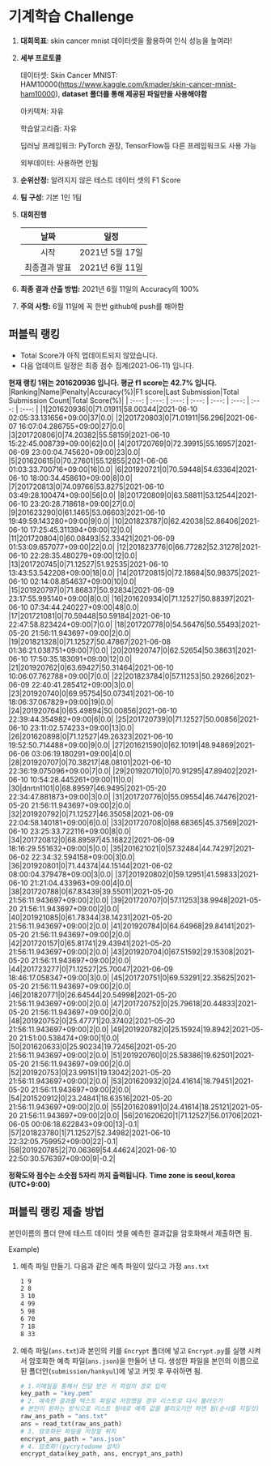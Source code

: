 # **기계학습 Challenge**
1. **대회목표**: skin cancer mnist 데이터셋을 활용하여 인식 성능을 높여라!

2. **세부 프로토콜**

   데이터셋: Skin Cancer MNIST: HAM10000(https://www.kaggle.com/kmader/skin-cancer-mnist-ham10000), 
           **dataset 폴더를 통해 제공된 파일만을 사용해야함**

   아키텍쳐: 자유

   학습알고리즘: 자유

   딥러닝 프레임워크: PyTorch 권장, TensorFlow등 다른 프레임워크도 사용 가능

   외부데이터: 사용하면 안됨

3. **순위산정:** 알려지지 않은 테스트 데이터 셋의 F1 Score

4. **팀 구성**: 기본 1인 1팀

5. **대회진행**

   |     날짜      |      일정       |
   | :-----------: | :-------------: |
   |     시작      | 2021년 5월 17일 |
   | 최종결과 발표 | 2021년 6월 11일  |

6. **최종 결과 산출 방법:** 2021년 6월 11일의 Accuracy의 100%

7. **주의 사항:** 6월 11일에 꼭 한번 github에 push를 해야함


## 퍼블릭 랭킹

  
- Total Score가 아직 업데이트되지 않았습니다. 
 - 다음 업데이트 일정은 최종 점수 집계(2021-06-11) 입니다.
  
**현재 랭킹 1위는 201620936 입니다. 평균 f1 score는 42.7% 입니다.**
|Ranking|Name|Penalty|Accuracy(%)|F1 score|Last Submission|Total Submission Count|Total Score(%)|
| :---: | :---: | :---: | :---: | :---: | :---: | :---: | :---: |
|1|201620936|0|71.01911|58.00344|2021-06-10 02:05:33.131656+09:00|37|0.0|
|2|201720803|0|71.01911|56.296|2021-06-07 16:07:04.286755+09:00|27|0.0|
|3|201720806|0|74.20382|55.58159|2021-06-10 15:22:45.008739+09:00|62|0.0|
|4|201720769|0|72.39915|55.16957|2021-06-09 23:00:04.745620+09:00|23|0.0|
|5|201620615|0|70.27601|55.12855|2021-06-06 01:03:33.700716+09:00|16|0.0|
|6|201920721|0|70.59448|54.63364|2021-06-10 18:00:34.458610+09:00|8|0.0|
|7|201720813|0|74.09766|53.8275|2021-06-10 03:49:28.100474+09:00|56|0.0|
|8|201720809|0|63.58811|53.12544|2021-06-10 23:20:28.718618+09:00|27|0.0|
|9|201623290|0|61.1465|53.06603|2021-06-10 19:49:59.143280+09:00|9|0.0|
|10|201823787|0|62.42038|52.86406|2021-06-10 17:25:45.311394+09:00|12|0.0|
|11|201720804|0|60.08493|52.33421|2021-06-09 01:53:09.657077+09:00|22|0.0|
|12|201823776|0|66.77282|52.31278|2021-06-10 22:28:35.480279+09:00|12|0.0|
|13|201720745|0|71.12527|51.92535|2021-06-10 13:43:53.542208+09:00|18|0.0|
|14|201720815|0|72.18684|50.98375|2021-06-10 02:14:08.854637+09:00|10|0.0|
|15|201920797|0|71.86837|50.92834|2021-06-09 23:17:55.995140+09:00|8|0.0|
|16|201620934|0|71.12527|50.88397|2021-06-10 07:34:44.240227+09:00|48|0.0|
|17|201721081|0|70.59448|50.59184|2021-06-10 22:47:58.823424+09:00|7|0.0|
|18|201720778|0|54.56476|50.55493|2021-05-20 21:56:11.943697+09:00|2|0.0|
|19|201821328|0|71.12527|50.47867|2021-06-08 01:36:21.038751+09:00|7|0.0|
|20|201920747|0|62.52654|50.38631|2021-06-10 17:50:35.183091+09:00|12|0.0|
|21|201920762|0|63.69427|50.31464|2021-06-10 10:06:07.762788+09:00|7|0.0|
|22|201823784|0|57.11253|50.29266|2021-06-09 22:40:41.285412+09:00|3|0.0|
|23|201920740|0|69.95754|50.07341|2021-06-10 18:06:37.067829+09:00|19|0.0|
|24|201920764|0|65.49894|50.00856|2021-06-10 22:39:44.354982+09:00|6|0.0|
|25|201720739|0|71.12527|50.00856|2021-06-10 23:11:02.574233+09:00|13|0.0|
|26|201620898|0|71.12527|49.26323|2021-06-10 19:52:50.714488+09:00|9|0.0|
|27|201621590|0|62.10191|48.94869|2021-06-06 03:06:19.180291+09:00|4|0.0|
|28|201920707|0|70.38217|48.08101|2021-06-10 22:36:19.075096+09:00|7|0.0|
|29|201920710|0|70.91295|47.89402|2021-06-10 10:54:28.445261+09:00|11|0.0|
|30|dnrtn1101|0|68.89597|46.9495|2021-05-20 22:34:47.881873+09:00|3|0.0|
|31|201720776|0|55.09554|46.74476|2021-05-20 21:56:11.943697+09:00|2|0.0|
|32|201920792|0|71.12527|46.35058|2021-06-09 22:04:58.140181+09:00|6|0.0|
|33|201720708|0|68.68365|45.37569|2021-06-10 23:25:33.722116+09:00|8|0.0|
|34|201720812|0|68.89597|45.16822|2021-06-09 18:16:29.551632+09:00|5|0.0|
|35|201621021|0|57.32484|44.74297|2021-06-02 22:34:32.594158+09:00|3|0.0|
|36|201920801|0|71.44374|44.15144|2021-06-02 08:00:04.379478+09:00|3|0.0|
|37|201920802|0|59.12951|41.59833|2021-06-10 21:21:04.433963+09:00|4|0.0|
|38|201720788|0|67.83439|39.55011|2021-05-20 21:56:11.943697+09:00|2|0.0|
|39|201720707|0|57.11253|38.9948|2021-05-20 21:56:11.943697+09:00|2|0.0|
|40|201921085|0|61.78344|38.14231|2021-05-20 21:56:11.943697+09:00|2|0.0|
|41|201920784|0|64.64968|29.84141|2021-05-20 21:56:11.943697+09:00|2|0.0|
|42|201720157|0|65.81741|29.43941|2021-05-20 21:56:11.943697+09:00|2|0.0|
|43|201920704|0|67.51592|29.15308|2021-05-20 21:56:11.943697+09:00|2|0.0|
|44|201723277|0|71.12527|25.70047|2021-06-09 18:46:17.058347+09:00|3|0.0|
|45|201720751|0|69.53291|22.35625|2021-05-20 21:56:11.943697+09:00|2|0.0|
|46|201820771|0|26.64544|20.54998|2021-05-20 21:56:11.943697+09:00|2|0.0|
|47|201720752|0|25.79618|20.44833|2021-05-20 21:56:11.943697+09:00|2|0.0|
|48|201920752|0|25.47771|20.37402|2021-05-20 21:56:11.943697+09:00|2|0.0|
|49|201920782|0|25.15924|19.8942|2021-05-20 21:51:00.538474+09:00|1|0.0|
|50|201620633|0|25.90234|19.72456|2021-05-20 21:56:11.943697+09:00|2|0.0|
|51|201920760|0|25.58386|19.62501|2021-05-20 21:56:11.943697+09:00|2|0.0|
|52|201920753|0|23.99151|19.13042|2021-05-20 21:56:11.943697+09:00|2|0.0|
|53|201620932|0|24.41614|18.79451|2021-05-20 21:56:11.943697+09:00|2|0.0|
|54|201520912|0|23.24841|18.63516|2021-05-20 21:56:11.943697+09:00|2|0.0|
|55|201620891|0|24.41614|18.25121|2021-05-20 21:56:11.943697+09:00|2|0.0|
|56|201620620|1|71.12527|56.01706|2021-06-05 00:06:18.622843+09:00|13|-0.1|
|57|201823780|1|71.12527|52.34982|2021-06-10 22:32:05.759952+09:00|22|-0.1|
|58|201920785|2|70.06369|54.44624|2021-06-10 22:50:30.576397+09:00|9|-0.2|


**정확도와 점수는 소숫점 5자리 까지 출력됩니다.**
**Time zone is seoul,korea (UTC+9:00)**
## 퍼블릭 랭킹 제출 방법

본인이름의 폴더 안에 테스트 데이터 셋을 예측한 결과값을 암호화해서 제출하면 됨.

Example) 

1. 예측 파일 만들기. 다음과 같은 예측 파일이 있다고 가정 `ans.txt`

   ```tex
   1 9
   2 8
   3 10
   4 99
   5 98
   6 70
   7 18
   8 33
   ```

2. 예측 파일(`ans.txt`)과 본인의 키를 `Encrypt` 폴더에 넣고 `Encrypt.py`를 실행 시켜서 암호화한 예측 파일(`ans.json`)을 만들어 낸 다. 생성한 파일을 본인의 이름으로 된 폴더안(`submission/hankyul`)에 넣고 커밋 후 푸쉬하면 됨.

   ```python
   # 1.이메일을 통해서 전달 받은 키 파일의 경로 입력
   key_path = "key.pem"
   # 2. 예측한 결과를 텍스트 파일로 저장했을 경우 리스트로 다시 불러오기
   # 본인이 원하는 방식으로 리스트 형태로 예측 값을 불러오기만 하면 됨(순서를 지킬것)
   raw_ans_path = "ans.txt"
   ans = read_txt(raw_ans_path)
   # 3. 암호화된 파일을 저장할 위치
   encrypt_ans_path = "ans.json"
   # 4. 암호화!(pycrytodome 설치)
   encrypt_data(key_path, ans, encrypt_ans_path)
   ```




